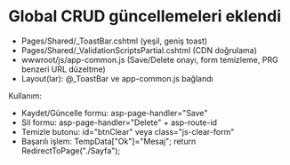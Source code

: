 # Global CRUD güncellemeleri eklendi
- Pages/Shared/_ToastBar.cshtml (yeşil, geniş toast)
- Pages/Shared/_ValidationScriptsPartial.cshtml (CDN doğrulama)
- wwwroot/js/app-common.js (Save/Delete onayı, form temizleme, PRG benzeri URL düzeltme)
- Layout(lar): @_ToastBar ve app-common.js bağlandı

Kullanım:
- Kaydet/Güncelle formu: asp-page-handler="Save"
- Sil formu: asp-page-handler="Delete" + asp-route-id
- Temizle butonu: id="btnClear" veya class="js-clear-form"
- Başarılı işlem: TempData["Ok"]="Mesaj"; return RedirectToPage("./Sayfa");
